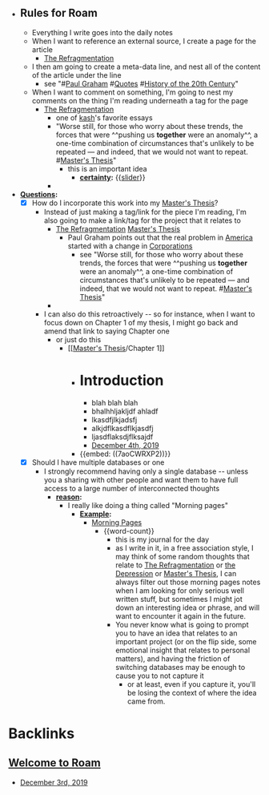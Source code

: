 - ## Rules for Roam
    - Everything I write goes into the daily notes
    - When I want to reference an external source, I create a page for the article
        - [The Refragmentation](<The Refragmentation.md>)
    - I then am going to create a meta-data line, and nest all of the content of the article under the line
        - see "#[Paul Graham](<Paul Graham.md>) #[Quotes](<Quotes.md>) #[History of the 20th Century](<History of the 20th Century.md>)"
    - When I want to comment on something, I'm going to nest my comments on the thing I'm reading underneath a tag for the page
        - [The Refragmentation](<The Refragmentation.md>) 
            - one of [kash](<kash.md>)'s favorite essays
            - "Worse still, for those who worry about these trends, the forces that were ^^pushing us **together** were an anomaly^^, a one-time combination of circumstances that's unlikely to be repeated — and indeed, that we would not want to repeat. #[Master's Thesis](<Master's Thesis.md>)" 
                - this is an important idea
                    - **[certainty](<certainty.md>):** {{[slider](<slider.md>)}}
            - 
- **[Questions](<Questions.md>):**
    - [x] How do I incorporate this work into my [Master's Thesis](<Master's Thesis.md>)?
        - Instead of just making a tag/link for the piece I'm reading, I'm also going to make a link/tag for the project that it relates to
            - [The Refragmentation](<The Refragmentation.md>) [Master's Thesis](<Master's Thesis.md>)
                - Paul Graham points out that the real problem in [America](<America.md>) started with a change in [Corporations](<Corporations.md>)
                    - see "Worse still, for those who worry about these trends, the forces that were ^^pushing us **together** were an anomaly^^, a one-time combination of circumstances that's unlikely to be repeated — and indeed, that we would not want to repeat. #[Master's Thesis](<Master's Thesis.md>)"
            - 
        - I can also do this retroactively -- so for instance, when I want to focus down on Chapter 1 of my thesis, I might go back and amend that link to saying Chapter one
            - or just do this
                - [[[Master's Thesis](<[[Master's Thesis.md>)/Chapter 1]]
                    - # Introduction
                        - blah blah blah
                        - bhalhhljakljdf ahladf 
                        - lkasdfjlkjadsfj
                        - alkjdflkasdflkjasdfj 
                        - ljasdflaksdjflksajdf 
                        - [December 4th, 2019](<December 4th, 2019.md>)
                    - {{embed: ((7aoCWRXP2))}}
    - [x] Should I have multiple databases or one 
        - I strongly recommend having only a single database -- unless you a sharing with other people and want them to have full access to a large number of interconnected thoughts
            - **[reason](<reason.md>):**
                - I really like doing a thing called "Morning pages"
                    - **[Example](<Example.md>):**
                        - [Morning Pages](<Morning Pages.md>) 
                            - {{word-count}}
                                - this is my journal for the day
                                - as I write in it, in a free association style, I may think of some random thoughts that relate to [The Refragmentation](<The Refragmentation.md>) or [the Depression](<the Depression.md>) or [Master's Thesis](<Master's Thesis.md>), I can always filter out those morning pages notes when I am looking for only serious well written stuff, but sometimes I might jot down an interesting idea or phrase, and will want to encounter it again in the future.
                                - You never know what is going to prompt you to have an idea that relates to an important project (or on the flip side, some emotional insight that relates to personal matters), and having the friction of switching databases may be enough to cause you to not capture it
                                    - or at least, even if you capture it, you'll be losing the context of where the idea came from. 

# Backlinks
## [Welcome to Roam](<Welcome to Roam.md>)
- [December 3rd, 2019](<December 3rd, 2019.md>)

